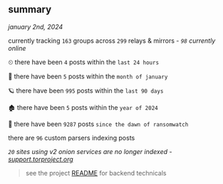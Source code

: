 
## summary
_january 2nd, 2024_

currently tracking `163` groups across `299` relays & mirrors - _`98` currently online_

⏲ there have been `4` posts within the `last 24 hours`

🦈 there have been `5` posts within the `month of january`

🪐 there have been `995` posts within the `last 90 days`

🏚 there have been `5` posts within the `year of 2024`

🦕 there have been `9287` posts `since the dawn of ransomwatch`

there are `96` custom parsers indexing posts

_`20` sites using v2 onion services are no longer indexed - [support.torproject.org](https://support.torproject.org/onionservices/v2-deprecation/)_

> see the project [README](https://github.com/joshhighet/ransomwatch#ransomwatch--) for backend technicals

